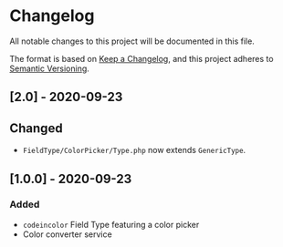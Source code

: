 # Changelog
All notable changes to this project will be documented in this file.

The format is based on [Keep a Changelog](https://keepachangelog.com/en/1.0.0/),
and this project adheres to [Semantic Versioning](https://semver.org/spec/v2.0.0.html).

## [2.0] - 2020-09-23
## Changed
- `FieldType/ColorPicker/Type.php` now extends `GenericType`.

## [1.0.0] - 2020-09-23
### Added
- `codeincolor` Field Type featuring a color picker
- Color converter service
